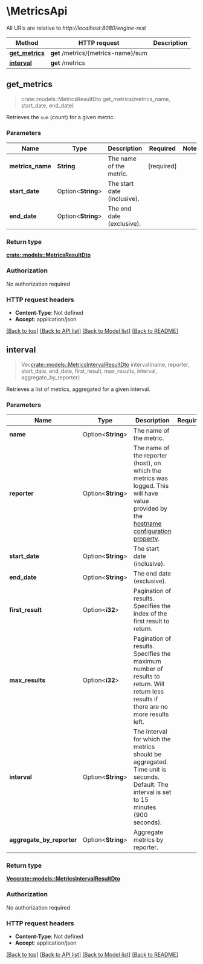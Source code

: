 # \MetricsApi

All URIs are relative to *http://localhost:8080/engine-rest*

Method | HTTP request | Description
------------- | ------------- | -------------
[**get_metrics**](MetricsApi.md#get_metrics) | **get** /metrics/{metrics-name}/sum | 
[**interval**](MetricsApi.md#interval) | **get** /metrics | 



## get_metrics

> crate::models::MetricsResultDto get_metrics(metrics_name, start_date, end_date)


Retrieves the `sum` (count) for a given metric.

### Parameters


Name | Type | Description  | Required | Notes
------------- | ------------- | ------------- | ------------- | -------------
**metrics_name** | **String** | The name of the metric. | [required] |
**start_date** | Option<**String**> | The start date (inclusive). |  |
**end_date** | Option<**String**> | The end date (exclusive). |  |

### Return type

[**crate::models::MetricsResultDto**](MetricsResultDto.md)

### Authorization

No authorization required

### HTTP request headers

- **Content-Type**: Not defined
- **Accept**: application/json

[[Back to top]](#) [[Back to API list]](../README.md#documentation-for-api-endpoints) [[Back to Model list]](../README.md#documentation-for-models) [[Back to README]](../README.md)


## interval

> Vec<crate::models::MetricsIntervalResultDto> interval(name, reporter, start_date, end_date, first_result, max_results, interval, aggregate_by_reporter)


Retrieves a list of metrics, aggregated for a given interval.

### Parameters


Name | Type | Description  | Required | Notes
------------- | ------------- | ------------- | ------------- | -------------
**name** | Option<**String**> | The name of the metric. |  |
**reporter** | Option<**String**> | The name of the reporter (host), on which the metrics was logged. This will have value provided by the [hostname configuration property](https://docs.camunda.org/manual/7.14/reference/deployment-descriptors/tags/process-engine/#hostname). |  |
**start_date** | Option<**String**> | The start date (inclusive). |  |
**end_date** | Option<**String**> | The end date (exclusive). |  |
**first_result** | Option<**i32**> | Pagination of results. Specifies the index of the first result to return. |  |
**max_results** | Option<**i32**> | Pagination of results. Specifies the maximum number of results to return. Will return less results if there are no more results left. |  |
**interval** | Option<**String**> | The interval for which the metrics should be aggregated. Time unit is seconds. Default: The interval is set to 15 minutes (900 seconds). |  |[default to 900]
**aggregate_by_reporter** | Option<**String**> | Aggregate metrics by reporter. |  |

### Return type

[**Vec<crate::models::MetricsIntervalResultDto>**](MetricsIntervalResultDto.md)

### Authorization

No authorization required

### HTTP request headers

- **Content-Type**: Not defined
- **Accept**: application/json

[[Back to top]](#) [[Back to API list]](../README.md#documentation-for-api-endpoints) [[Back to Model list]](../README.md#documentation-for-models) [[Back to README]](../README.md)

